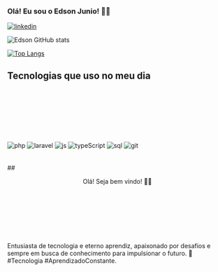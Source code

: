 ### Olá! Eu sou o Edson Junio! 👋🏽


[![linkedin](https://img.shields.io/badge/LinkedIn-0077B5?style=for-the-badge&logo=linkedin&logoColor=white)](https://www.linkedin.com/in/edson-almeida-154b44192/)


![Edson GitHub stats](https://github-readme-stats.vercel.app/api?username=EdsonJunio&show_icons=true&theme=dracula)

[![Top Langs](https://github-readme-stats.vercel.app/api/top-langs/?username=EdsonJunio)](https://github.com/anuraghazra/github-readme-stats)

## Tecnologias que uso no meu dia


<br/>
<br/>
<br/>
<br/>
<br/>





<div style="display": inline_block><br/>
    <div style="display": inline_block><br/>
<img align="center" alt="php" src="https://img.shields.io/badge/PHP-777BB4?style=for-the-badge&logo=php&logoColor=white"/>
<img align="center" alt="laravel" src="https://img.shields.io/badge/Laravel-FF2D20?style=for-the-badge&logo=laravel&logoColor=white"/>
     <img align="center" alt="js" src="https://img.shields.io/badge/JavaScript-F7DF1E?style=for-the-badge&logo=javascript&logoColor=black"/>
     <img align="center" alt="typeScript" src="https://img.shields.io/badge/TypeScript-007ACC?style=for-the-badge&logo=typescript&logoColor=white"/>
     <img align="center" alt="sql" src="https://img.shields.io/badge/MySQL-005C84?style=for-the-badge&logo=mysql&logoColor=white"/>
    <img align="center" alt="git" src="https://img.shields.io/badge/GIT-E44C30?style=for-the-badge&logo=git&logoColor=white"/>
</div><br/>

 
 
 
<br/>
## <p align="center">Olá! Seja bem vindo! 👋🏽</p>
<br/>
<br/>
<br/>
<br/>
<br/>
<br/>





Entusiasta de tecnologia e eterno aprendiz, apaixonado por desafios e sempre em busca de conhecimento para impulsionar o futuro. 🚀 #Tecnologia #AprendizadoConstante.
